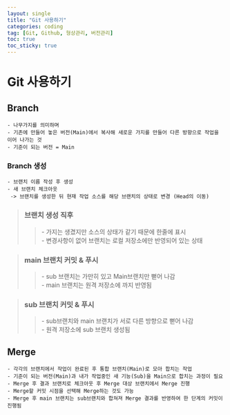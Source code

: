 ```yaml
---
layout: single
title: "Git 사용하기"
categories: coding
tag: [Git, Github, 형상관리, 버전관리]
toc: true
toc_sticky: true 
---
```


# Git 사용하기

## Branch 
```
- 나무가지를 의미하며
- 기존에 만들어 놓은 버전(Main)에서 복사해 새로운 가지를 만들어 다른 방향으로 작업을 이어 나가는 것
- 기준이 되는 버전 = Main
```

### Branch 생성
```
- 브랜치 이름 작성 후 생성
- 새 브랜치 체크아웃
 -> 브랜치를 생성한 뒤 현재 작업 소스를 해당 브랜치의 상태로 변경 (Head의 이동)
```

> ### 브랜치 생성 직후
>> \- 가지는 생겼지만 소스의 상태가 같기 때문에 한줄에 표시<br>
>> \- 변경사항이 없어 브랜치는 로컬 저장소에만 반영되어 있는 상태<br>

> ### main 브랜치 커밋 & 푸시
>> \- sub 브랜치는 가만히 있고 Main브랜치만 뻗어 나감 <br>
>> \- main 브랜치는 원격 저장소에 까지 반영됨 <br>

> ### sub 브랜치 커밋 & 푸시
>> \- sub브랜치와 main 브랜치가 서로 다른 방향으로 뻗어 나감 <br>
>> \- 원격 저장소에 sub 브랜치 생성됨 <br>


## Merge
```
- 각각의 브랜치에서 작업이 완료된 후 통합 브랜치(Main)로 모아 합치는 작업
- 기준이 되는 버전(Main)과 내가 작업중인 새 기능(Sub)을 Main으로 합치는 과정이 필요
- Merge 후 결과 브랜치로 체크아웃 후 Merge 대상 브랜치에서 Merge 진행
- Merge할 커밋 시점을 선택해 Merge하는 것도 가능
- Merge 후 main 브랜치는 sub브랜치와 합쳐져 Merge 결과를 반영하여 한 단계의 커밋이 진행됨
```
